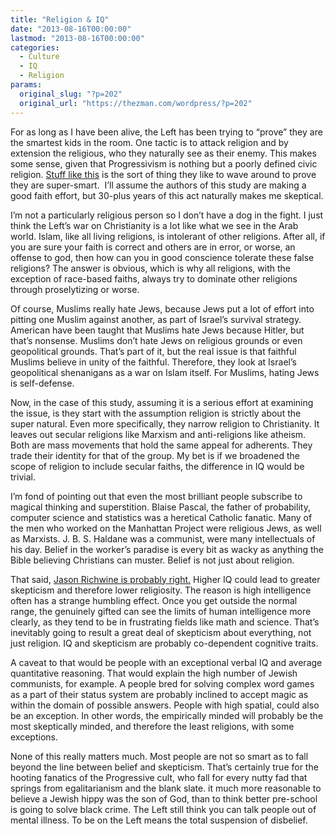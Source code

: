 ```yaml
---
title: "Religion & IQ"
date: "2013-08-16T00:00:00"
lastmod: "2013-08-16T00:00:00"
categories:
  - Culture
  - IQ
  - Religion
params:
  original_slug: "?p=202"
  original_url: "https://thezman.com/wordpress/?p=202"
---
```


For as long as I have been alive, the Left has been trying to “prove”
they are the smartest kids in the room. One tactic is to attack religion
and by extension the religious, who they naturally see as their enemy.
This makes some sense, given that Progressivism is nothing but a poorly
defined civic religion. <a
href="https://arstechnica.com/science/2013/08/new-meta-analysis-checks-the-correlation-between-intelligence-and-faith/"
rel="noopener" target="_blank">Stuff like this</a> is the sort of thing
they like to wave around to prove they are super-smart.  I’ll assume the
authors of this study are making a good faith effort, but 30-plus years
of this act naturally makes me skeptical.

I’m not a particularly religious person so I don’t have a dog in the
fight. I just think the Left’s war on Christianity is a lot like what we
see in the Arab world. Islam, like all living religions, is intolerant
of other religions. After all, if you are sure your faith is correct and
others are in error, or worse, an offense to god, then how can you in
good conscience tolerate these false religions? The answer is obvious,
which is why all religions, with the exception of race-based faiths,
always try to dominate other religions through proselytizing or worse.

Of course, Muslims really hate Jews, because Jews put a lot of effort
into pitting one Muslim against another, as part of Israel’s survival
strategy. American have been taught that Muslims hate Jews because
Hitler, but that’s nonsense. Muslims don’t hate Jews on religious
grounds or even geopolitical grounds. That’s part of it, but the real
issue is that faithful Muslims believe in unity of the faithful.
Therefore, they look at Israel’s geopolitical shenanigans as a war on
Islam itself. For Muslims, hating Jews is self-defense.

Now, in the case of this study, assuming it is a serious effort at
examining the issue, is they start with the assumption religion is
strictly about the super natural. Even more specifically, they narrow
religion to Christianity. It leaves out secular religions like Marxism
and anti-religions like atheism. Both are mass movements that hold the
same appeal for adherents. They trade their identity for that of the
group. My bet is if we broadened the scope of religion to include
secular faiths, the difference in IQ would be trivial.

I’m fond of pointing out that even the most brilliant people subscribe
to magical thinking and superstition. Blaise Pascal, the father of
probability, computer science and statistics was a heretical Catholic
fanatic. Many of the men who worked on the Manhattan Project were
religious Jews, as well as Marxists. J. B. S. Haldane was a communist,
were many intellectuals of his day. Belief in the worker’s paradise is
every bit as wacky as anything the Bible believing Christians can
muster. Belief is not just about religion.

That said, <a
href="http://www.nationalreview.com/corner/356006/how-not-interpret-religion-and-iq-study-jason-richwine"
rel="noopener" target="_blank">Jason Richwine is probably right.</a>
Higher IQ could lead to greater skepticism and therefore lower
religiosity. The reason is high intelligence often has a strange
humbling effect. Once you get outside the normal range, the genuinely
gifted can see the limits of human intelligence more clearly, as they
tend to be in frustrating fields like math and science. That’s
inevitably going to result a great deal of skepticism about everything,
not just religion. IQ and skepticism are probably co-dependent cognitive
traits.

A caveat to that would be people with an exceptional verbal IQ and
average quantitative reasoning. That would explain the high number of
Jewish communists, for example. A people bred for solving complex word
games as a part of their status system are probably inclined to accept
magic as within the domain of possible answers. People with high
spatial, could also be an exception. In other words, the empirically
minded will probably be the most skeptically minded, and therefore the
least religions, with some exceptions.

None of this really matters much. Most people are not so smart as to
fall beyond the line between belief and skepticism. That’s certainly
true for the hooting fanatics of the Progressive cult, who fall for
every nutty fad that springs from egalitarianism and the blank slate. it
much more reasonable to believe a Jewish hippy was the son of God, than
to think better pre-school is going to solve black crime. The Left still
think you can talk people out of mental illness. To be on the Left means
the total suspension of disbelief.
